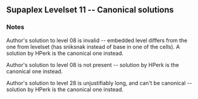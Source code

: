 ## Supaplex Levelset 11 -- Canonical solutions


### Notes
Author's solution to level 08 is invalid -- embedded level differs from the one from levelset (has sniksnak instead of base in one of the cells).
A solution by HPerk is the canonical one instead.

Author's solution to level 08 is not present -- solution by HPerk is the canonical one instead.

Author's solution to level 28 is unjustifiably long, and can't be canonical -- solution by HPerk is the canonical one instead.
                                     
